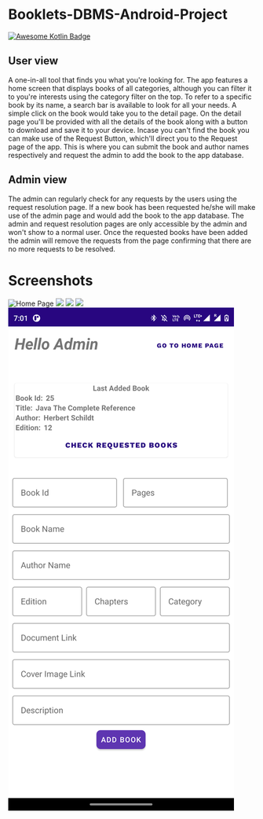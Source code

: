 # Booklets-DBMS-Android-Project
[![Awesome Kotlin Badge](https://kotlin.link/awesome-kotlin.svg)](https://github.com/KotlinBy/awesome-kotlin)

## User view
A one-in-all tool that finds you what you're looking for.
The app features a home screen that displays books of all categories, although you can filter it to you're interests using the category filter on the top.
To refer to a specific book by its name, a search bar is available to look for all your needs.
A simple click on the book would take you to the detail page.
On the detail page you'll be provided with all the details of the book along with a button to download and save it to your device.
Incase you can't find the book you can make use of the Request Button, which'll direct you to the Request page of the app.
This is where you can submit the book and author names respectively and request the admin to add the book to the app database.

## Admin view
The admin can regularly check for any requests by the users using the request resolution page.
If a new book has been requested he/she will make use of the admin page and would add the book to the app database.
The admin and request resolution pages are only accessible by the admin and won't show to a normal user.
Once the requested books have been added the admin will remove the requests from the page confirming that there are no more requests to be resolved.

# Screenshots
![Home Page](Screenshots/Screenshot_20211226-222102.png)
![](Screenshots/Screenshot_20211226-222112.png)
![](Screenshots/Screenshot_20211226-222738.png)
![](Screenshots/Screenshot_20211226-222743.png)
![](Screenshots/Screenshot_20211228-190118.png)

